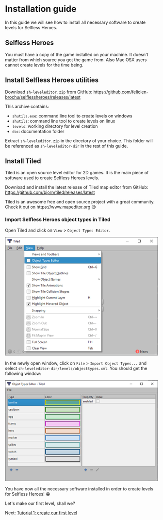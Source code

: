 # Installation guide

In this guide we will see how to install all necessary software to create levels
for Selfless Heroes.

## Selfless Heroes

You must have a copy of the game installed on your machine. It doesn't matter
from which source you got the game from. Also Mac OSX users cannot create levels
for the time being.

## Install Selfless Heroes utilities

Download `sh-leveleditor.zip` from GitHub:
<https://github.com/felicien-brochu/selflessheroes/releases/latest>

This archive contains:

-   `shutils.exe`: command line tool to create levels on windows
-   `shutils`: command line tool to create levels on linux
-   `levels`: working directory for level creation
-   `doc`: documentation folder

Extract `sh-leveleditor.zip` in the directory of your choice. This folder will
be referenced as `sh-leveleditor-dir` in the rest of this guide.

## Install Tiled

Tiled is an open source level editor for 2D games. It is the main piece of
software used to create Selfless Heroes levels.

Download and install the latest release of Tiled map editor from GitHub:
<https://github.com/bjorn/tiled/releases/latest>

Tiled is an awesome free and open source project with a great community. Check
it out on <https://www.mapeditor.org> :wink:

### Import Selfless Heroes object types in Tiled

Open Tiled and click on `View` > `Object Types Editor`.

![configure tiled screenshot 1](images/installation_1.png)

In the newly open window, click on `File` > `Import Object Types...` and select
`sh-leveleditor-dir/levels/objecttypes.xml`.
You should get the following window:

![configure tiled screenshot 1](images/installation_2.png)

You have now all the necessary software installed in order to create levels for
Selfless Heroes! :grin:

Let's make our first level, shall we?

Next: [Tutorial 1: create our first level](tutorial1.md)
